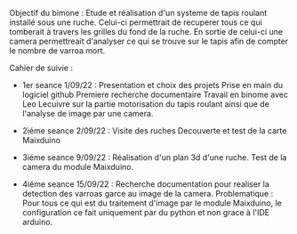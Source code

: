 Objectif du bimone :
  Etude et réalisation d'un systeme de tapis roulant installé sous une ruche. Celui-ci permettrait de recuperer tous ce qui tomberait à travers les grilles du fond de   la ruche. 
  En sortie de celui-ci une camera permettreait d'analyser ce qui se trouve sur le tapis afin de compter le nombre de varroa mort. 

Cahier de suivie :

- 1er seance 1/09/22 :
  Presentation et choix des projets
  Prise en main du logiciel github
  Premiere recherche documentaire
  Travail en binome avec Leo Lecuivre sur la partie motorisation du tapis roulant ainsi que de l'analyse de image par une camera.

- 2iéme seance 2/09/22 :
  Visite des ruches
  Decouverte et test de la carte Maixduino

- 3iéme seance 9/09/22 :
  Réalisation d'un plan 3d d'une ruche.
  Test de la camera du module Maixduino.
  
- 4iéme seance 15/09/22 :
  Recherche documentation pour realiser la detection des varroas garce au image de la camera. 
  Problematique : Pour tous ce qui est du traitement d'image par le module Maixduino, le configuration ce fait uniquement par du python et non grace à l'IDE arduino.
  
